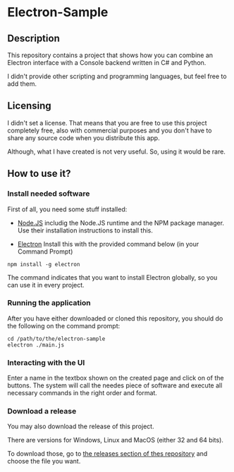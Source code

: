 # Electron-Sample

## Description

This repository contains a project that shows how you can combine an Electron interface with a Console backend written in C# and Python.

I didn't provide other scripting and programming languages, but feel free to add them.

## Licensing

I didn't set a license. That means that you are free to use this project completely free, also with commercial purposes and you don't have to share any source code when you distribute this app.

Although, what I have created is not very useful. So, using it would be rare.

## How to use it?

### Install needed software

First of all, you need some stuff installed:

* [Node.JS](https://nodejs.org) includig the Node.JS runtime and the NPM package manager. Use their installation instructions to install this.

* [Electron](https://electronjs.org) Install this with the provided command below (in your Command Prompt)

```
npm install -g electron
```

The command indicates that you want to install Electron globally, so you can use it in every project.

### Running the application

After you have either downloaded or cloned this repository, you should do the following on the command prompt:

```
cd /path/to/the/electron-sample
electron ./main.js
```

### Interacting with the UI

Enter a name in the textbox shown on the created page and click on of the buttons. The system will call the needes piece of software and execute all necessary commands in the right order and format.

### Download a release

You may also download the release of this project.

There are versions for Windows, Linux and MacOS (either 32 and 64 bits).

To download those, go to [the releases section of thes repository](https://github.com/jordydew/electron-sample/releases) and choose the file you want.

